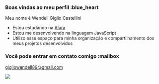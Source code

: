 ### Boas vindas ao meu perfil :blue_heart

Meu nome é Wendell Giglio Castellini

- Estou estudando na [Alura](https://www.alura.com.br)
- Estou me desenvolvendo na linguagem JavaScript
- Utilizo esse espaço para minha organização e compartilhamento dos meus projetos desenvolvidos

### Você pode entrar em contato comigo :mailbox

gigliowendell89@gmail.com

![](https://media.tenor.com/FewzwEpcfQ8AAAAi/e-wave-roblox-wave.gif)
